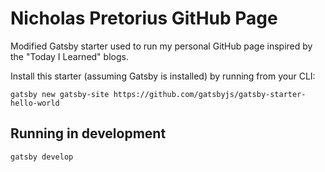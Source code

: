 # Nicholas Pretorius GitHub Page
Modified Gatsby starter used to run my personal GitHub page inspired by the "Today I Learned" blogs.

Install this starter (assuming Gatsby is installed) by running from your CLI:
```
gatsby new gatsby-site https://github.com/gatsbyjs/gatsby-starter-hello-world
```

## Running in development
`gatsby develop`
